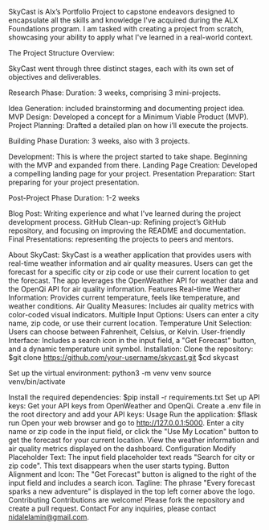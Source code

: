 SkyCast is Alx’s Portfolio Project to capstone endeavors designed to encapsulate all the skills and knowledge I've acquired during the ALX Foundations program. I am tasked with creating a project from scratch, showcasing your ability to apply what I've learned in a real-world context.

The Project Structure Overview:

SkyCast went through three distinct stages, each with its own set of objectives and deliverables.

Research Phase:
Duration: 3 weeks, comprising 3 mini-projects.

Idea Generation: included brainstorming and documenting project idea. MVP Design: Developed a concept for a Minimum Viable Product (MVP). Project Planning: Drafted a detailed plan on how i’ll execute the projects.

Building Phase
Duration: 3 weeks, also with 3 projects.

Development: This is where the project started to take shape. Beginning with the MVP and expanded from there. Landing Page Creation: Developed a compelling landing page for your project. Presentation Preparation: Start preparing for your project presentation.

Post-Project Phase
Duration: 1-2 weeks

Blog Post: Writing experience and what I've learned during the project development process. GitHub Clean-up: Refining project’s GitHub repository, and focusing on improving the README and documentation. Final Presentations: representing the projects to peers and mentors.

About SkyCast: SkyCast is a weather application that provides users with real-time weather information and air quality measures. Users can get the forecast for a specific city or zip code or use their current location to get the forecast. The app leverages the OpenWeather API for weather data and the OpenQi API for air quality information. Features Real-time Weather Information: Provides current temperature, feels like temperature, and weather conditions. Air Quality Measures: Includes air quality metrics with color-coded visual indicators. Multiple Input Options: Users can enter a city name, zip code, or use their current location. Temperature Unit Selection: Users can choose between Fahrenheit, Celsius, or Kelvin. User-friendly Interface: Includes a search icon in the input field, a "Get Forecast" button, and a dynamic temperature unit symbol. Installation: Clone the repository: $git clone https://github.com/your-username/skycast.git $cd skycast

Set up the virtual environment: python3 -m venv venv source venv/bin/activate

Install the required dependencies: $pip install -r requirements.txt Set up API keys: Get your API keys from OpenWeather and OpenQi. Create a .env file in the root directory and add your API keys: Usage Run the application: $flask run Open your web browser and go to http://127.0.0.1:5000. Enter a city name or zip code in the input field, or click the "Use My Location" button to get the forecast for your current location. View the weather information and air quality metrics displayed on the dashboard. Configuration Modify Placeholder Text: The input field placeholder text reads "Search for city or zip code". This text disappears when the user starts typing. Button Alignment and Icon: The "Get Forecast" button is aligned to the right of the input field and includes a search icon. Tagline: The phrase "Every forecast sparks a new adventure" is displayed in the top left corner above the logo. Contributing Contributions are welcome! Please fork the repository and create a pull request. Contact For any inquiries, please contact nidalelamin@gmail.com.
